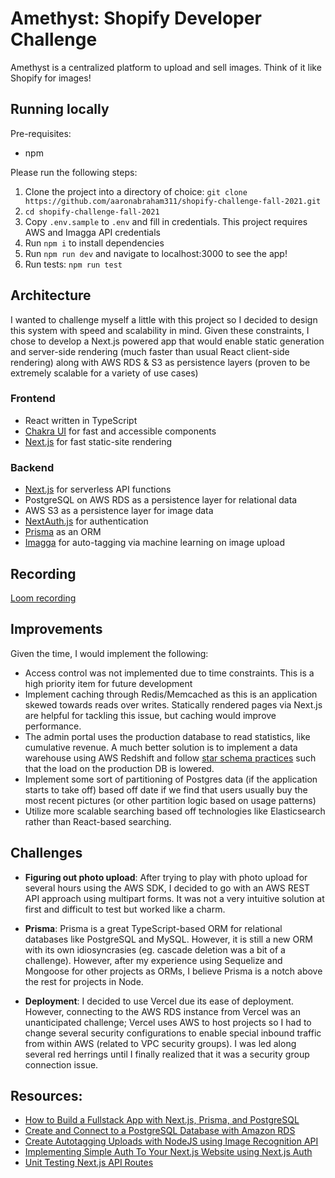 # Amethyst: Shopify Developer Challenge

Amethyst is a centralized platform to upload and sell images. Think of it like Shopify for images!

## Running locally
Pre-requisites:
- npm

Please run the following steps:
1. Clone the project into a directory of choice: `git clone https://github.com/aaronabraham311/shopify-challenge-fall-2021.git`
2. `cd shopify-challenge-fall-2021`
3. Copy `.env.sample` to `.env` and fill in credentials. This project requires AWS and Imagga API credentials
4. Run `npm i` to install dependencies
5. Run `npm run dev` and navigate to localhost:3000 to see the app!
6. Run tests: `npm run test`

## Architecture
I wanted to challenge myself a little with this project so I decided to design this system with speed and scalability in mind. Given these constraints, I chose to develop a Next.js powered app that would enable static generation and server-side rendering (much faster than usual React client-side rendering) along with AWS RDS & S3 as persistence layers (proven to be extremely scalable for a variety of use cases)
### Frontend
- React written in TypeScript
- [Chakra UI](https://chakra-ui.com) for fast and accessible components
- [Next.js](https://nextjs.org) for fast static-site rendering
### Backend
- [Next.js](https://nextjs.org) for serverless API functions
- PostgreSQL on AWS RDS as a persistence layer for relational data
- AWS S3 as a persistence layer for image data
- [NextAuth.js](https://next-auth.js.org) for authentication
- [Prisma](https://www.prisma.io) as an ORM
- [Imagga](https://imagga.com) for auto-tagging via machine learning on image upload

## Recording

[Loom recording](https://www.loom.com/share/d18a7d4b93fa48f9a96042211169e0f7)

## Improvements
Given the time, I would implement the following:
- Access control was not implemented due to time constraints. This is a high priority item for future development
- Implement caching through Redis/Memcached as this is an application skewed towards reads over writes. Statically rendered pages via Next.js are helpful for tackling this issue, but caching would improve performance.
- The admin portal uses the production database to read statistics, like cumulative revenue. A much better solution is to implement a data warehouse using AWS Redshift and follow [star schema practices](https://en.wikipedia.org/wiki/Star_schema) such that the load on the production DB is lowered. 
- Implement some sort of partitioning of Postgres data (if the application starts to take off) based off date if we find that users usually buy the most recent pictures (or other partition logic based on usage patterns)
- Utilize more scalable searching based off technologies like Elasticsearch rather than React-based searching.

## Challenges
- **Figuring out photo upload**: After trying to play with photo upload for several hours using the AWS SDK, I decided to go with an AWS REST API approach using multipart forms. It was not a very intuitive solution at first and difficult to test but worked like a charm.

- **Prisma**: Prisma is a great TypeScript-based ORM for relational databases like PostgreSQL and MySQL. However, it is still a new ORM with its own idiosyncrasies (eg. cascade deletion was a bit of a challenge). However, after my experience using Sequelize and Mongoose for other projects as ORMs, I believe Prisma is a notch above the rest for projects in Node. 

- **Deployment**: I decided to use Vercel due its ease of deployment. However, connecting to the AWS RDS instance from Vercel was an unanticipated challenge; Vercel uses AWS to host projects so I had to change several security configurations to enable special inbound traffic from within AWS (related to VPC security groups). I was led along several red herrings until I finally realized that it was a security group connection issue.
## Resources:
- [How to Build a Fullstack App with Next.js, Prisma, and PostgreSQL](https://vercel.com/guides/nextjs-prisma-postgres)
- [Create and Connect to a PostgreSQL Database with Amazon RDS](https://aws.amazon.com/getting-started/hands-on/create-connect-postgresql-db/)
- [Create Autotagging Uploads with NodeJS using Image Recognition API](https://imagga.com/blog/autotagging-uploads-with-nodejs/)
- [Implementing Simple Auth To Your Next.js Website using Next.js Auth](https://blog.dennisokeeffe.com/blog/2020-11-16-nextjs-simple-auth/)
- [Unit Testing Next.js API Routes](https://seanconnolly.dev/unit-testing-nextjs-api-routes)
